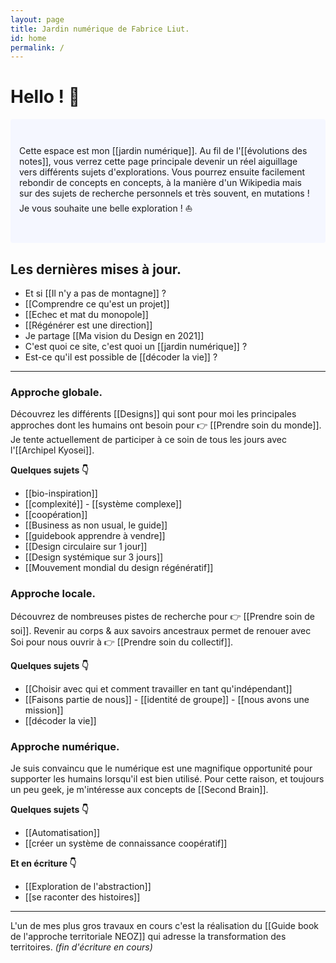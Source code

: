 ```yaml
---
layout: page
title: Jardin numérique de Fabrice Liut.
id: home
permalink: /
---
```


# Hello ! 👋

<p style="padding: 3em 1em; background: #f5f7ff; border-radius: 4px;">
  Cette espace est mon [[jardin numérique]]. Au fil de l'[[évolutions des notes]], vous verrez cette page principale devenir un réel aiguillage vers différents sujets d'explorations. Vous pourrez ensuite facilement rebondir de concepts en concepts, à la manière d'un Wikipedia mais sur des sujets de recherche personnels et très souvent, en mutations ! 
  Je vous souhaite une belle exploration ! ⛵
</p>

## Les dernières mises à jour.

- Et si [[Il n'y a pas de montagne]] ?
- [[Comprendre ce qu'est un projet]]
- [[Echec et mat du monopole]]
- [[Régénérer est une direction]]
- Je partage [[Ma vision du Design en 2021]]
- C'est quoi ce site, c'est quoi un [[jardin numérique]] ?
- Est-ce qu'il est possible de [[décoder la vie]] ?

---

### Approche globale.
Découvrez les différents [[Designs]] qui sont pour moi les principales approches dont les humains ont besoin pour 👉 [[Prendre soin du monde]].
Je tente actuellement de participer à ce soin de tous les jours avec l'[[Archipel Kyosei]].

**Quelques sujets 👇**
- [[bio-inspiration]]
- [[complexité]] - [[système complexe]]
- [[coopération]]
- [[Business as non usual, le guide]]
- [[guidebook apprendre à vendre]]
- [[Design circulaire sur 1 jour]]
- [[Design systémique sur 3 jours]]
- [[Mouvement mondial du design régénératif]]

### Approche locale.
Découvrez de nombreuses pistes de recherche pour 👉  [[Prendre soin de soi]]. Revenir au corps & aux savoirs ancestraux permet de renouer avec Soi pour nous ouvrir à  👉 [[Prendre soin du collectif]].

**Quelques sujets 👇**
- [[Choisir avec qui et comment travailler en tant qu'indépendant]]
- [[Faisons partie de nous]] - [[identité de groupe]] - [[nous avons une mission]]
- [[décoder la vie]]

### Approche numérique.
Je suis convaincu que le numérique est une magnifique opportunité pour supporter les humains lorsqu'il est bien utilisé. Pour cette raison, et toujours un peu geek, je m'intéresse aux concepts de [[Second Brain]].

**Quelques sujets 👇**
- [[Automatisation]]
- [[créer un système de connaissance coopératif]]

**Et en écriture 👇**
- [[Exploration de l'abstraction]]
- [[se raconter des histoires]]

---

L'un de mes plus gros travaux en cours c'est la réalisation du [[Guide book de l'approche territoriale NEOZ]] qui adresse la transformation des territoires. *(fin d'écriture en cours)*

<style>
  .wrapper {
    max-width: 46em;
  }
</style>
